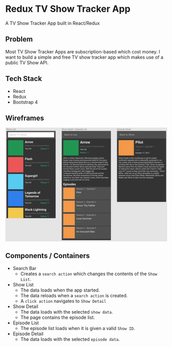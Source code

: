 # Redux TV Show Tracker App

A TV Show Tracker App built in React/Redux

## Problem

Most TV Show Tracker Apps are subscription-based which cost money. I want to build a simple and free TV show tracker app which makes use of a public TV Show API.

## Tech Stack

* React
* Redux
* Bootstrap 4

## Wireframes

![](/docs/images/tvtrackerapp.png)

## Components / Containers

* Search Bar
  * Creates a `search action` which changes the contents of the `Show List`.
* Show List
  * The data loads when the app started.
  * The data reloads when a `search action` is created.
  * A `click action` navigates to `Show Detail`
* Show Detail
  * The data loads with the selected `show data`.
  * The page contains the episode list.
* Episode List
  * The episode list loads when it is given a valid `Show ID`.
* Episode Detail
  * The data loads with the selected `episode data`.